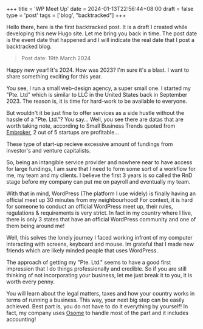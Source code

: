+++
title = 'WP Meet Up'
date = 2024-01-13T22:56:44+08:00
draft = false
type = 'post'
tags = ['blog', "backtracked"]
+++

Hello there, here is the first backtracked post. It is a draft I created while developing this new Hugo site. Let me bring you back in time. The post date is the event date that happened and I will indicate the real date that I post a backtracked blog.

>Post date: 19th March 2024

Happy new year! It's 2024. How was 2023? I'm sure it's a blast. I want to share something exciting for this year.

You see, I run a small web-design agency, a super small one. I started my "Pte. Ltd" which is similar to LLC in the United States back in September 2023. The reason is, it is time for hard-work to be available to everyone.

But wouldn't it be just fine to offer services as a side hustle without the hassle of a "Pte. Ltd."? You say... Well, you see there are datas that are worth taking note, according to Small Business Trends quoted from [Embroker](https://www.embroker.com/blog/startup-statistics/#:~:text=The%20number%20one%20reason%20why,found%20in%2042%25%20of%20cases.&text=The%20second%20largest%20reason%20why,of%20funding%20and%20personal%20money.&text=Other%20notable%20cases%20of%20failure,beat%20by%20competition%20(19%25).), 2 out of 5 startups are profitable...

These type of start-up recieve excessive amount of fundings from investor's and venture capitalists.

So, being an intangible service provider and nowhere near to have access for large fundings, I am sure that I need to form some sort of a workflow for me, my team and my clients. I believe the first 3 years is so called the RnD stage before my company can put me on payroll and eventually my team.

With that in mind, WordPress (The platform I use widely) is finally having an official meet up 30 minutes from my neighbourhood! For context, it is hard for someone to conduct an official WordPress meet up, their rules, regulations & requirements is very strict. In fact in my country where I live, there is only 3 states that have an official WordPress community and one of them being around me!

Well, this solves the lonely journey I faced working infront of my computer interacting with screens, keyboard and mouse. Im grateful that I made new friends which are likely minded people that uses WordPress.

The approach of getting my "Pte. Ltd." seems to have a good first impression that I do things professionally and credible. So if you are still thinking of not incorporating your business, let me just break it to you, it is worth every penny.

You will learn about the legal matters, taxes and how your country works in terms of running a business. This way, your next big step can be easily achieved. Best part is, you do not have to do it everything by yourself! In fact, my company uses [Osome](https://my.osome.com/get-started?q=sg-referral&clientref=8M3K8G) to handle most of the part and it includes accounting!



